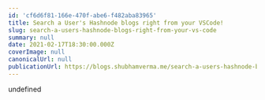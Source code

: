 ```yaml
---
id: 'cf6d6f81-166e-470f-abe6-f482aba83965'
title: Search a User's Hashnode blogs right from your VSCode!
slug: search-a-users-hashnode-blogs-right-from-your-vs-code
summary: null
date: 2021-02-17T18:30:00.000Z
coverImage: null
canonicalUrl: null
publicationUrl: https://blogs.shubhamverma.me/search-a-users-hashnode-blogs-right-from-your-vscode
---
```


undefined
